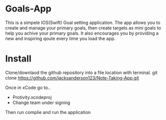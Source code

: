 # Goals-App
This is a simpele IOS(Swift) Goal setting application. The app allows you to create and manage your primary goals, then create targets as mini goals to help you achive your primary goals. It also encourages you by providing a new and inspiring qoute every time you load the app.

# Install

Clone/downlaod the github repository into a file location with terminal. 
git clone https://github.com/jacksanderson123/Note-Taking-App.git 

Once in xCode go to..
- Protivity.xcodeproj 
- Change team under signing

Then run complie and run the application
